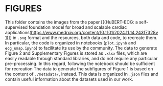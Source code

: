 # FIGURES
This folder contains the images from the paper [[(HuBERT-ECG: a self-supervised foundation model for broad and scalable cardiac applications(https://www.medrxiv.org/content/10.1101/2024.11.14.24317328v1)]] in `.svg` format and the resources, both data and code, to recreate them.
In particular, the code is organized in notebooks (`plot.ipynb` and `ecg_umap.ipynb`) to facilitate its use by the community.
The data to generate Figure 2 and Supplementary Figures is stored as `.xlsx` files, which are easily readable through standard libraries, and do not require any particular pre-processing. In this regard, following the notebook should be sufficient for recreation
The data to generate the subfigures of Figure 1 is based on the content of `./metadata/`, instead. This data is organized in `.json` files and contain useful information about the datasets used in our work.
